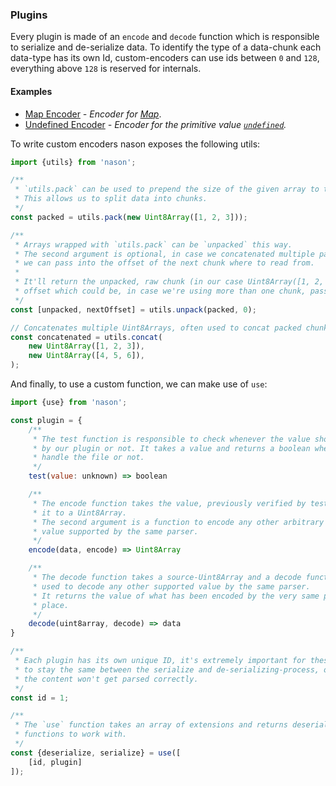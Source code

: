 ### Plugins

Every plugin is made of an `encode` and  `decode` function which is responsible to serialize and de-serialize data. To identify the type of a data-chunk each data-type has its own Id, custom-encoders can use ids between `0` and `128`, everything above `128` is reserved for internals.

#### Examples

* [Map Encoder](map.md) _- Encoder for [Map](https://developer.mozilla.org/en-US/docs/Web/JavaScript/Reference/Global_Objects/Map)_.
* [Undefined Encoder](undefined.md) _- Encoder for the primitive value [`undefined`](https://developer.mozilla.org/en-US/docs/Web/JavaScript/Reference/Global_Objects/undefined)._

To write custom encoders nason exposes the following utils:

````js
import {utils} from 'nason';

/**
 * `utils.pack` can be used to prepend the size of the given array to the array itself.
 * This allows us to split data into chunks.
 */
const packed = utils.pack(new Uint8Array([1, 2, 3]));

/**
 * Arrays wrapped with `utils.pack` can be `unpacked` this way.
 * The second argument is optional, in case we concatenated multiple packed arrays
 * we can pass into the offset of the next chunk where to read from.
 *
 * It'll return the unpacked, raw chunk (in our case Uint8Array([1, 2, 3])) and the next
 * offset which could be, in case we're using more than one chunk, passed to the next unpack call.
 */
const [unpacked, nextOffset] = utils.unpack(packed, 0);

// Concatenates multiple Uint8Arrays, often used to concat packed chunks.
const concatenated = utils.concat(
    new Uint8Array([1, 2, 3]),
    new Uint8Array([4, 5, 6]),
);
````

And finally, to use a custom function, we can make use of `use`:

````js
import {use} from 'nason';

const plugin = {
    /**
     * The test function is responsible to check whenever the value should be processed
     * by our plugin or not. It takes a value and returns a boolean whenever it should
     * handle the file or not.
     */
    test(value: unknown) => boolean

    /**
     * The encode function takes the value, previously verified by test, and converts
     * it to a Uint8Array.
     * The second argument is a function to encode any other arbitrary
     * value supported by the same parser.
     */
    encode(data, encode) => Uint8Array

    /**
     * The decode function takes a source-Uint8Array and a decode function which can be
     * used to decode any other supported value by the same parser.
     * It returns the value of what has been encoded by the very same plugin in the first
     * place.
     */
    decode(uint8array, decode) => data
}

/**
 * Each plugin has its own unique ID, it's extremely important for these
 * to stay the same between the serialize and de-serializing-process, otherwise
 * the content won't get parsed correctly.
 */
const id = 1;

/**
 * The `use` function takes an array of extensions and returns deserialize / serialize
 * functions to work with.
 */
const {deserialize, serialize} = use([
    [id, plugin]
]);
````

